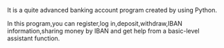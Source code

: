 It is a quite advanced banking account program created by using Python.

In this program,you can register,log in,deposit,withdraw,IBAN information,sharing money by IBAN and get help from a basic-level assistant function.



